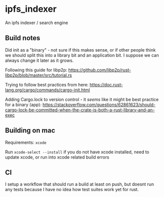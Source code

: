 # ipfs_indexer
An ipfs indexer / search engine

## Build notes
Did init as a "binary" - not sure if this makes sense, or if other people think we should split this into a library
bit and an application bit. I suppose we can always change it later as it grows.

Following this guide for libp2p:
https://github.com/libp2p/rust-libp2p/blob/master/src/tutorial.rs

Trying to follow best practices from here:
https://doc.rust-lang.org/cargo/commands/cargo-init.html

Adding Cargo.lock to version control - it *seems* like it might be best practice for a binary (app):
https://stackoverflow.com/questions/62861623/should-cargo-lock-be-committed-when-the-crate-is-both-a-rust-library-and-an-exec

## Building on mac

Requirements: `xcode`

Run `xcode-select --install` if you do not have xcode installed, need to update xcode, or run into xcode related build errors

## CI
I setup a workflow that should run a build at least on push, but doesnt run any tests because I have no idea how test
suites work yet for rust.